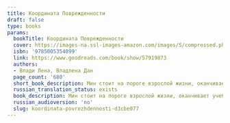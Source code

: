 ```yaml
---
title: Координата Поврежденности
draft: false
type: books
params:
  bookTitle: Координата Поврежденности
  cover: https://images-na.ssl-images-amazon.com/images/S/compressed.photo.goodreads.com/books/1619971294i/57919873.jpg
  isbn: '9785005354099'
  link: https://www.goodreads.com/book/show/57919873
  authors:
  - Влади Лена, Владлена Дан
  page_count: '680'
  short_book_description: Мин стоит на пороге взрослой жизни, оканчивает учебу, но он совершенно не готов пойти по стопам отца. Тем более когда его жизнь разрушилась в прошлом.
  russian_translation_status: exists
  book_description: Мин стоит на пороге взрослой жизни, оканчивает учебу, но он совершенно не готов пойти по стопам отца. Тем более когда его жизнь разрушилась в прошлом. У него нет мечты, и тот, кем он должен стать, душит его изнутри. Мин застыл, не находя в себе сил повзрослеть, а этого ожидал его успешный отец, закон природы и течение времени.Однажды к нему подселяют того, кем он сам не стал — идеального студента-медика с мечтой и целями. Тот, кто выбрал одиночество и тот, кто привык к нему, столкнутся. Однако никому неизвестно, какая именно встреча и с кем перевернет всю жизнь. Хотим мы того или нет.
  russian_audioversion: 'no'
  slug: koordinata-povrezhdennosti-d3cbe077
---
```

